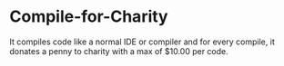 # Compile-for-Charity
It compiles code like a normal IDE or compiler and for every compile, it donates a penny to charity with a max of $10.00 per code.
